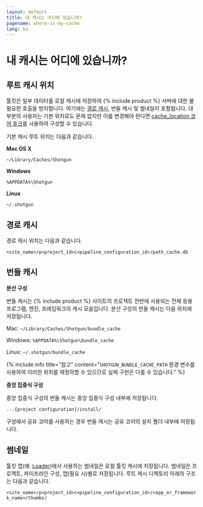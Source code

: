 ```yaml
---
layout: default
title: 내 캐시는 어디에 있습니까?
pagename: where-is-my-cache
lang: ko
---
```


# 내 캐시는 어디에 있습니까?


## 루트 캐시 위치

툴킷은 일부 데이터를 로컬 캐시에 저장하여 {% include product %} 서버에 대한 불필요한 호출을 방지합니다. 여기에는 [경로 캐시](./what-is-path-cache.md), 번들 캐시 및 썸네일이 포함됩니다. 대부분의 사용자는 기본 위치로도 문제 없지만 이를 변경해야 한다면 [cache_location 코어 후크](https://github.com/shotgunsoftware/tk-core/blob/master/hooks/cache_location.py)를 사용하여 구성할 수 있습니다.

기본 캐시 루트 위치는 다음과 같습니다.

**Mac OS X**

`~/Library/Caches/Shotgun`

**Windows**

`%APPDATA%\Shotgun`

**Linux**

`~/.shotgun`

## 경로 캐시

경로 캐시 위치는 다음과 같습니다.

`<site_name>/p<project_id>c<pipeline_configuration_id>/path_cache.db`

## 번들 캐시

**분산 구성**

번들 캐시는 {% include product %} 사이트의 프로젝트 전반에 사용되는 전체 응용프로그램, 엔진, 프레임워크의 캐시 모음입니다. 분산 구성의 번들 캐시는 다음 위치에 저장됩니다.

Mac: `~/Library/Caches/Shotgun/bundle_cache`

Windows:
`%APPDATA%\Shotgun\bundle_cache`

Linux:
`~/.shotgun/bundle_cache`

{% include info title="참고" content="`SHOTGUN_BUNDLE_CACHE_PATH` 환경 변수를 사용하여 이러한 위치를 재정의할 수 있으므로 실제 구현은 다를 수 있습니다." %}

**중앙 집중식 구성**

중앙 집중식 구성의 번들 캐시는 중앙 집중식 구성 내부에 저장됩니다.

`...{project configuration}/install/`

구성에서 공유 코어를 사용하는 경우 번들 캐시는 공유 코어의 설치 폴더 내부에 저장됩니다.

## 썸네일

툴킷 앱(예: [Loader](https://developer.shotgridsoftware.com/a4c0a4f1))에서 사용하는 썸네일은 로컬 툴킷 캐시에 저장됩니다. 썸네일은 프로젝트, 파이프라인 구성, 앱(필요 시)별로 저장됩니다. 루트 캐시 디렉토리 아래의 구조는 다음과 같습니다.

`<site_name>/p<project_id>c<pipeline_configuration_id>/<app_or_framework_name>/thumbs/`

